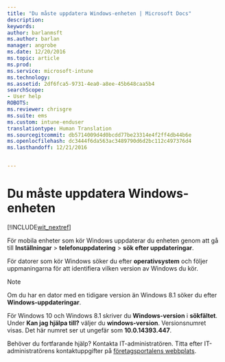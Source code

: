 ```yaml
---
title: "Du måste uppdatera Windows-enheten | Microsoft Docs"
description: 
keywords: 
author: barlanmsft
ms.author: barlan
manager: angrobe
ms.date: 12/20/2016
ms.topic: article
ms.prod: 
ms.service: microsoft-intune
ms.technology: 
ms.assetid: 2df6fca5-9731-4ea0-a8ee-45b648caa5b4
searchScope:
- User help
ROBOTS: 
ms.reviewer: chrisgre
ms.suite: ems
ms.custom: intune-enduser
translationtype: Human Translation
ms.sourcegitcommit: db5714009d4d0bcdd77be23314e4f2ff4db44b6e
ms.openlocfilehash: dc3444f6da563ac3489790d6d2bc112c497376d4
ms.lasthandoff: 12/21/2016


---
```


# <a name="you-need-to-update-your-windows-device"></a>Du måste uppdatera Windows-enheten

[!INCLUDE[wit_nextref](../includes/end-user-os-update-guidance.md)]

För mobila enheter som kör Windows uppdaterar du enheten genom att gå till **Inställningar** > **telefonuppdatering** > **sök efter uppdateringar**.

För datorer som kör Windows söker du efter **operativsystem** och följer uppmaningarna för att identifiera vilken version av Windows du kör.

> [!Note]
> Om du har en dator med en tidigare version än Windows 8.1 söker du efter **Windows-uppdateringar**.

För Windows 10 och Windows 8.1 skriver du __Windows-version__ i __sökfältet__. Under __Kan jag hjälpa till?__ väljer du __windows-version__. Versionsnumret visas. Det här numret ser ut ungefär som __10.0.14393.447__.

Behöver du fortfarande hjälp? Kontakta IT-administratören. Titta efter IT-administratörens kontaktuppgifter på [företagsportalens webbplats](http://portal.manage.microsoft.com).

